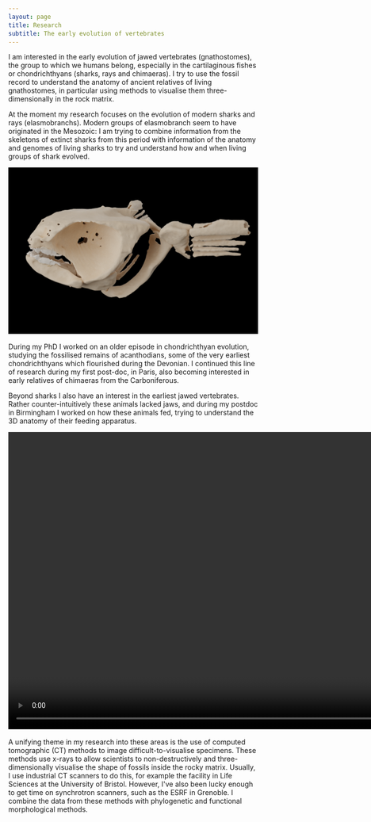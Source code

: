 ```yaml
---
layout: page
title: Research
subtitle: The early evolution of vertebrates
---
```


I am interested in the early evolution of jawed vertebrates (gnathostomes), the group to which we humans belong, especially in the cartilaginous fishes or chondrichthyans (sharks, rays and chimaeras). I try to use the fossil record to understand the anatomy of ancient relatives of living gnathostomes, in particular using methods to visualise them three-dimensionally in the rock matrix.

At the moment my research focuses on the evolution of modern sharks and rays (elasmobranchs). Modern groups of elasmobranch seem to have originated in the Mesozoic: I am trying to combine information from the skeletons of extinct sharks from this period with information of the anatomy and genomes of living sharks to try and understand how and when living groups of shark evolved.

![Image of Iniopera, a stem-group chimaera](/assets/img/Inopera6.png)

During my PhD I worked on an older episode in chondrichthyan evolution, studying the fossilised remains of acanthodians, some of the very earliest chondrichthyans which flourished during the Devonian. I continued this line of research during my first post-doc, in Paris, also becoming interested in early relatives of chimaeras from the Carboniferous.

Beyond sharks I also have an interest in the earliest jawed vertebrates. Rather counter-intuitively these animals lacked jaws, and during my postdoc in Birmingham I worked on how these animals fed, trying to understand the 3D anatomy of their feeding apparatus.

<center><video src="assets/img/Acanthodes_SAA21.mp4" type="video/mp4" title="Video of Acanthodes, a Permian chondrichthyan" controls="true" autoplay="true" height="600" /></center>

A unifying theme in my research into these areas is the use of computed tomographic (CT) methods to image difficult-to-visualise specimens. These methods use x-rays to allow scientists to non-destructively and three-dimensionally visualise the shape of fossils inside the rocky matrix. Usually, I use industrial CT scanners to do this, for example the facility in Life Sciences at the University of Bristol. However, I've also been lucky enough to get time on synchrotron scanners, such as the ESRF in Grenoble. I combine the data from these methods with phylogenetic and functional morphological methods.
